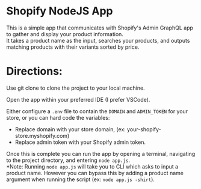 # Shopify NodeJS App

This is a simple app that communicates with Shopify's Admin GraphQL app to gather and display your product information.  
It takes a product name as the input, searches your products, and outputs matching products with their variants sorted by price.

# Directions:

Use git clone to clone the project to your local machine.

Open the app within your preferred IDE (I prefer VSCode).

Either configure a `.env` file to contain the `DOMAIN` and `ADMIN_TOKEN` for your store, or you can hard code the variables:  
- Replace domain with your store domain, (ex: your-shopify-store.myshopify.com)  
- Replace admin token with your Shopify admin token.

Once this is complete you can run the app by opening a terminal, navigating to the project directory, and entering `node app.js`.  
*Note: Running `node app.js` will take you to CLI which asks to input a product name. However you can bypass this by adding a product name argument when running the script (ex: `node app.js -shirt`).
